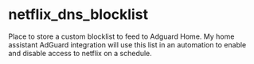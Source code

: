# netflix_dns_blocklist
Place to store a custom blocklist to feed to Adguard Home. My home assistant AdGuard integration will use this list in an automation to enable and disable access to netflix on a schedule.
